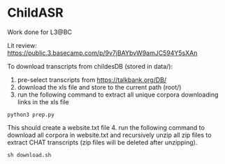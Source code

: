 # ChildASR
Work done for L3@BC


Lit review: https://public.3.basecamp.com/p/9v7jBAYbvW9amJC594Y5sXAn

To download transcripts from childesDB (stored in data/):

1. pre-select transcripts from https://talkbank.org/DB/
2. download the xls file and store to the current path (root/)
3. run the following command to extract all unique corpora downloading links in the xls file
```
python3 prep.py
```
This should create a website.txt file
4. run the following command to download all corpora in website.txt and recursively unzip all zip files to extract CHAT transcripts (zip files will be deleted after unzipping).
```
sh download.sh
```
